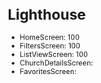 # Lighthouse
- HomeScreen: 100
- FiltersScreen: 100
- ListViewScreen: 100
- ChurchDetailsScreen:
- FavoritesScreen:
